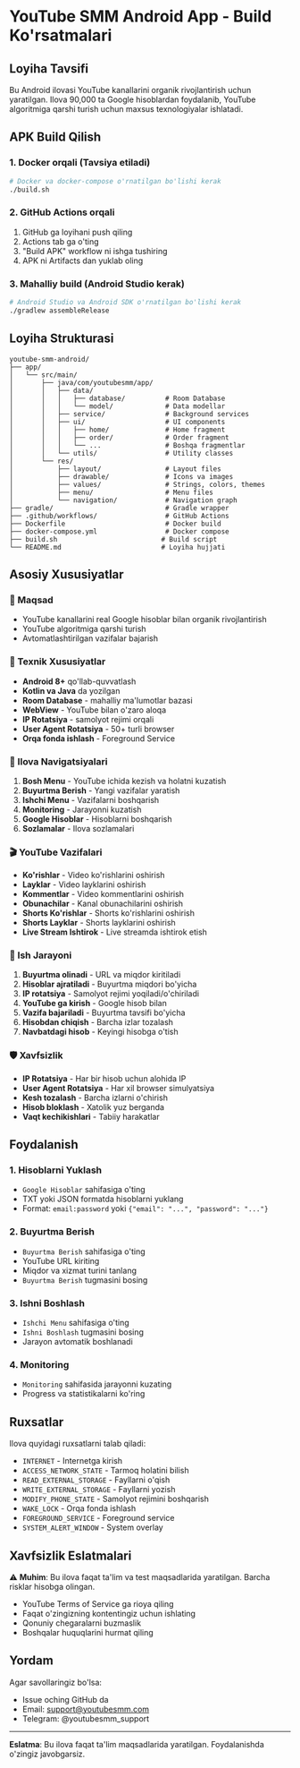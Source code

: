 # YouTube SMM Android App - Build Ko'rsatmalari

## Loyiha Tavsifi

Bu Android ilovasi YouTube kanallarini organik rivojlantirish uchun yaratilgan. Ilova 90,000 ta Google hisoblardan foydalanib, YouTube algoritmiga qarshi turish uchun maxsus texnologiyalar ishlatadi.

## APK Build Qilish

### 1. Docker orqali (Tavsiya etiladi)

```bash
# Docker va docker-compose o'rnatilgan bo'lishi kerak
./build.sh
```

### 2. GitHub Actions orqali

1. GitHub ga loyihani push qiling
2. Actions tab ga o'ting
3. "Build APK" workflow ni ishga tushiring
4. APK ni Artifacts dan yuklab oling

### 3. Mahalliy build (Android Studio kerak)

```bash
# Android Studio va Android SDK o'rnatilgan bo'lishi kerak
./gradlew assembleRelease
```

## Loyiha Strukturasi

```
youtube-smm-android/
├── app/
│   └── src/main/
│       ├── java/com/youtubesmm/app/
│       │   ├── data/
│       │   │   ├── database/          # Room Database
│       │   │   └── model/             # Data modellar
│       │   ├── service/               # Background services
│       │   ├── ui/                    # UI components
│       │   │   ├── home/              # Home fragment
│       │   │   ├── order/             # Order fragment
│       │   │   └── ...                # Boshqa fragmentlar
│       │   └── utils/                 # Utility classes
│       └── res/
│           ├── layout/                # Layout files
│           ├── drawable/              # Icons va images
│           ├── values/                # Strings, colors, themes
│           ├── menu/                  # Menu files
│           └── navigation/            # Navigation graph
├── gradle/                            # Gradle wrapper
├── .github/workflows/                 # GitHub Actions
├── Dockerfile                         # Docker build
├── docker-compose.yml                 # Docker compose
├── build.sh                          # Build script
└── README.md                         # Loyiha hujjati
```

## Asosiy Xususiyatlar

### 🎯 Maqsad
- YouTube kanallarini real Google hisoblar bilan organik rivojlantirish
- YouTube algoritmiga qarshi turish
- Avtomatlashtirilgan vazifalar bajarish

### 🔧 Texnik Xususiyatlar
- **Android 8+** qo'llab-quvvatlash
- **Kotlin va Java** da yozilgan
- **Room Database** - mahalliy ma'lumotlar bazasi
- **WebView** - YouTube bilan o'zaro aloqa
- **IP Rotatsiya** - samolyot rejimi orqali
- **User Agent Rotatsiya** - 50+ turli browser
- **Orqa fonda ishlash** - Foreground Service

### 📱 Ilova Navigatsiyalari

1. **Bosh Menu** - YouTube ichida kezish va holatni kuzatish
2. **Buyurtma Berish** - Yangi vazifalar yaratish
3. **Ishchi Menu** - Vazifalarni boshqarish
4. **Monitoring** - Jarayonni kuzatish
5. **Google Hisoblar** - Hisoblarni boshqarish
6. **Sozlamalar** - Ilova sozlamalari

### 🎬 YouTube Vazifalari

- **Ko'rishlar** - Video ko'rishlarini oshirish
- **Layklar** - Video layklarini oshirish
- **Kommentlar** - Video kommentlarini oshirish
- **Obunachilar** - Kanal obunachilarini oshirish
- **Shorts Ko'rishlar** - Shorts ko'rishlarini oshirish
- **Shorts Layklar** - Shorts layklarini oshirish
- **Live Stream Ishtirok** - Live streamda ishtirok etish

### 🔄 Ish Jarayoni

1. **Buyurtma olinadi** - URL va miqdor kiritiladi
2. **Hisoblar ajratiladi** - Buyurtma miqdori bo'yicha
3. **IP rotatsiya** - Samolyot rejimi yoqiladi/o'chiriladi
4. **YouTube ga kirish** - Google hisob bilan
5. **Vazifa bajariladi** - Buyurtma tavsifi bo'yicha
6. **Hisobdan chiqish** - Barcha izlar tozalash
7. **Navbatdagi hisob** - Keyingi hisobga o'tish

### 🛡️ Xavfsizlik

- **IP Rotatsiya** - Har bir hisob uchun alohida IP
- **User Agent Rotatsiya** - Har xil browser simulyatsiya
- **Kesh tozalash** - Barcha izlarni o'chirish
- **Hisob bloklash** - Xatolik yuz berganda
- **Vaqt kechikishlari** - Tabiiy harakatlar

## Foydalanish

### 1. Hisoblarni Yuklash
- `Google Hisoblar` sahifasiga o'ting
- TXT yoki JSON formatda hisoblarni yuklang
- Format: `email:password` yoki `{"email": "...", "password": "..."}`

### 2. Buyurtma Berish
- `Buyurtma Berish` sahifasiga o'ting
- YouTube URL kiriting
- Miqdor va xizmat turini tanlang
- `Buyurtma Berish` tugmasini bosing

### 3. Ishni Boshlash
- `Ishchi Menu` sahifasiga o'ting
- `Ishni Boshlash` tugmasini bosing
- Jarayon avtomatik boshlanadi

### 4. Monitoring
- `Monitoring` sahifasida jarayonni kuzating
- Progress va statistikalarni ko'ring

## Ruxsatlar

Ilova quyidagi ruxsatlarni talab qiladi:

- `INTERNET` - Internetga kirish
- `ACCESS_NETWORK_STATE` - Tarmoq holatini bilish
- `READ_EXTERNAL_STORAGE` - Fayllarni o'qish
- `WRITE_EXTERNAL_STORAGE` - Fayllarni yozish
- `MODIFY_PHONE_STATE` - Samolyot rejimini boshqarish
- `WAKE_LOCK` - Orqa fonda ishlash
- `FOREGROUND_SERVICE` - Foreground service
- `SYSTEM_ALERT_WINDOW` - System overlay

## Xavfsizlik Eslatmalari

⚠️ **Muhim**: Bu ilova faqat ta'lim va test maqsadlarida yaratilgan. Barcha risklar hisobga olingan.

- YouTube Terms of Service ga rioya qiling
- Faqat o'zingizning kontentingiz uchun ishlating
- Qonuniy chegaralarni buzmaslik
- Boshqalar huquqlarini hurmat qiling

## Yordam

Agar savollaringiz bo'lsa:
- Issue oching GitHub da
- Email: support@youtubesmm.com
- Telegram: @youtubesmm_support

---

**Eslatma**: Bu ilova faqat ta'lim maqsadlarida yaratilgan. Foydalanishda o'zingiz javobgarsiz.